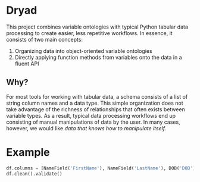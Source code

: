 Dryad
=====

This project combines variable ontologies with typical Python tabular data processing to create easier, less repetitive workflows. In essence, it consists of two main concepts:

1. Organizing data into object-oriented variable ontologies
1. Directly applying function methods from variables onto the data in a fluent API

Why?
----

For most tools for working with tabular data, a schema consists of a list of string column names and a data type. This simple organization does not take advantage of the richness of relationships that often exists between variable types. As a result, typical data processing workflows end up consisting of manual manipulations of data by the user. In many cases, however, we would like *data that knows how to manipulate itself*.
   
Example
=======

```python
df.columns = [NameField('FirstName'), NameField('LastName'), DOB('DOB')]
df.clean().validate()
```
